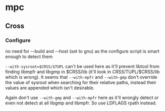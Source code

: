 # mpc

## Cross

### Configure
no need for --build and --host (set to gnu) as the configure script is smart
enough to detect them

`--with-sysroot=$CRSS/$TUPL` can't be used here as it'll prevent libtool from
finding libmpfr and libgmp in $CRSS/lib (it'll look in $CRSS/$TUPL/$CRSS/lib
which is wrong). It seems that `--with-mpfr` and `--with-gmp` don't override
the value of sysroot when searching for their relative paths, instead their
values are appended which isn't desirable.

Again don't use `--with-gmp` and `--with-mpfr` here as it'll wrongly detect
or even not detect at all libgmp and libmpfr. So use LDFLAGS rpath instead.
